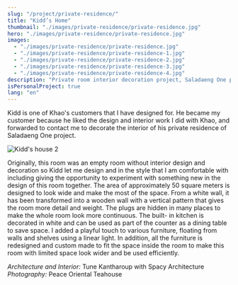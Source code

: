 ```yaml
---
slug: "/project/private-residence/"
title: "Kidd’s Home"
thumbnail: "./images/private-residence/private-residence.jpg"
hero: "./images/private-residence/private-residence.jpg"
images:
  - "./images/private-residence/private-residence.jpg"
  - "./images/private-residence/private-residence-1.jpg"
  - "./images/private-residence/private-residence-2.jpg"
  - "./images/private-residence/private-residence-3.jpg"
  - "./images/private-residence/private-residence-4.jpg"
description: "Private room interior decoration project, Saladaeng One project"
isPersonalProject: true
lang: "en"
---
```


Kidd is one of Khao's customers that I have designed for. He became
my customer because he liked the design and interior work I did with
Khao, and forwarded to contact me to decorate the interior of his private
residence of Saladaeng One project.

![Kidd's house 2](./images/private-residence/private-residence-2.jpg)

Originally, this room was an empty room without interior design and
decoration so Kidd let me design and in the style that I am comfortable
with including giving the opportunity to experiment with something new
in the design of this room together. The area of ​​approximately 50 square
meters is designed to look wide and make the most of the space. From a
white wall, it has been transformed into a wooden wall with a vertical
pattern that gives the room more detail and weight. The plugs are hidden
in many places to make the whole room look more continuous. The built-
in kitchen is decorated in white and can be used as part of the counter
as a dining table to save space. I added a playful touch to various
furniture, floating from walls and shelves using a linear light. In addition,
all the furniture is redesigned and custom made to fit the space inside
the room to make this room with limited space look wider and be used
efficiently.

_Architecture and Interior:_ Tune Kantharoup with Spacy Architecture
_Photography:_ Peace Oriental Teahouse
